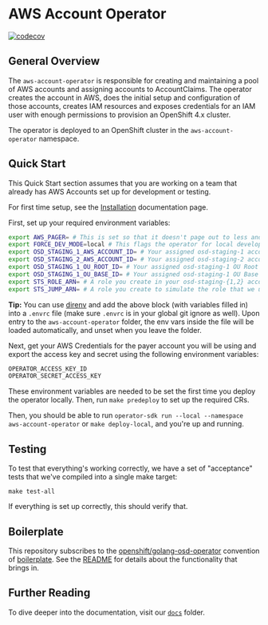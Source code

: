# AWS Account Operator

[![codecov](https://codecov.io/gh/openshift/aws-account-operator/branch/master/graph/badge.svg)](https://codecov.io/gh/openshift/aws-account-operator)

## General Overview

The `aws-account-operator` is responsible for creating and maintaining a pool of AWS accounts and assigning accounts to AccountClaims.
The operator creates the account in AWS, does the initial setup and configuration of those accounts,
creates IAM resources and exposes credentials for an IAM user with enough permissions to provision an OpenShift 4.x cluster.

The operator is deployed to an OpenShift cluster in the `aws-account-operator` namespace.

## Quick Start

This Quick Start section assumes that you are working on a team that already has AWS Accounts set up for development or testing.

For first time setup, see the [Installation](docs/1.0-Installation.md) documentation page.

First, set up your required environment variables:

```bash
export AWS_PAGER= # This is set so that it doesn't page out to less and block integration testing
export FORCE_DEV_MODE=local # This flags the operator for local development for some code paths
export OSD_STAGING_1_AWS_ACCOUNT_ID= # Your assigned osd-staging-1 account ID
export OSD_STAGING_2_AWS_ACCOUNT_ID= # Your assigned osd-staging-2 account ID
export OSD_STAGING_1_OU_ROOT_ID= # Your assigned osd-staging-1 OU Root ID
export OSD_STAGING_1_OU_BASE_ID= # Your assigned osd-staging-1 OU Base ID
export STS_ROLE_ARN= # A role you create in your osd-staging-{1,2} account with minimal STS permissions
export STS_JUMP_ARN= # A role you create to simulate the role that we use as a bastion.
```

**Tip:** You can use [direnv](https://direnv.net) and add the above block (with variables filled in) into a `.envrc` file (make sure `.envrc` is in your global git ignore as well). Upon entry to the `aws-account-operator` folder, the env vars inside the file will be loaded automatically, and unset when you leave the folder.

Next, get your AWS Credentials for the payer account you will be using and export the access key and secret using the following environment variables:

```txt
OPERATOR_ACCESS_KEY_ID
OPERATOR_SECRET_ACCESS_KEY
```

These environment variables are needed to be set the first time you deploy the operator locally.
Then, run `make predeploy` to set up the required CRs.

Then, you should be able to run `operator-sdk run --local --namespace aws-account-operator` or `make deploy-local`, and you're up and running.

## Testing

To test that everything's working correctly, we have a set of "acceptance" tests that we've compiled into a single make target:

```shell
make test-all
```

If everything is set up correctly, this should verify that.

## Boilerplate
This repository subscribes to the [openshift/golang-osd-operator](https://github.com/openshift/boilerplate/tree/master/boilerplate/openshift/golang-osd-operator) convention of [boilerplate](https://github.com/openshift/boilerplate/).
See the [README](boilerplate/openshift/golang-osd-operator/README.md) for details about the functionality that brings in.

## Further Reading

To dive deeper into the documentation, visit our [`docs`](docs) folder.
